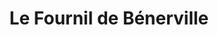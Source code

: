---
title: "Le Fournil de Bénerville"
url: /benerville-sur-mer/le-fournil-de-benerville/
shop: boulangerie
---